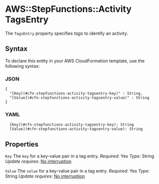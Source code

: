# AWS::StepFunctions::Activity TagsEntry<a name="aws-properties-stepfunctions-activity-tagsentry"></a>

The `TagsEntry` property specifies *tags* to identify an activity\.

## Syntax<a name="aws-properties-stepfunctions-activity-tagsentry-syntax"></a>

To declare this entity in your AWS CloudFormation template, use the following syntax:

### JSON<a name="aws-properties-stepfunctions-activity-tagsentry-syntax.json"></a>

```
{
  "[Key](#cfn-stepfunctions-activity-tagsentry-key)" : String,
  "[Value](#cfn-stepfunctions-activity-tagsentry-value)" : String
}
```

### YAML<a name="aws-properties-stepfunctions-activity-tagsentry-syntax.yaml"></a>

```
  [Key](#cfn-stepfunctions-activity-tagsentry-key): String
  [Value](#cfn-stepfunctions-activity-tagsentry-value): String
```

## Properties<a name="aws-properties-stepfunctions-activity-tagsentry-properties"></a>

`Key`  <a name="cfn-stepfunctions-activity-tagsentry-key"></a>
The `key` for a key\-value pair in a tag entry\.
*Required*: Yes
*Type*: String
*Update requires*: [No interruption](https://docs.aws.amazon.com/AWSCloudFormation/latest/UserGuide/using-cfn-updating-stacks-update-behaviors.html#update-no-interrupt)

`Value`  <a name="cfn-stepfunctions-activity-tagsentry-value"></a>
The `value` for a key\-value pair in a tag entry\.
*Required*: Yes
*Type*: String
*Update requires*: [No interruption](https://docs.aws.amazon.com/AWSCloudFormation/latest/UserGuide/using-cfn-updating-stacks-update-behaviors.html#update-no-interrupt)
